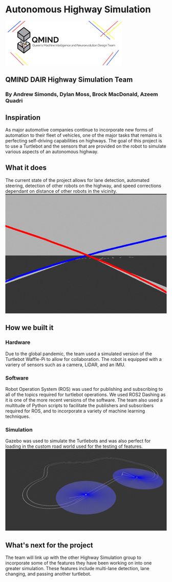 # Autonomous Highway Simulation
![Banner](/assets/qmindBanner.png)

## QMIND DAIR Highway Simulation Team
### By Andrew Simonds, Dylan Moss, Brock MacDonald, Azeem Quadri

## Inspiration
As major automotive companies continue to incorporate new forms of automation to their fleet of vehicles, one of the major tasks that remains is perfecting self-driving capabilities on highways.  The goal of this project is to use a Turtlebot and the sensors that are provided on the robot to simulate various aspects of an autonomous highway. 

## What it does
The current state of the project allows for lane detection, automated steering, detection of other robots on the highway, and speed corrections dependant on distance of other robots in the vicinity.  
![Lanes](/assets/laneDetection.png)

## How we built it
### Hardware
Due to the global pandemic, the team used a simulated version of the Turtlebot Waffle-Pi to allow for collaboration.  The robot is equipped with a variery of sensors such as a camera, LiDAR, and an IMU.
### Software
Robot Operation System (ROS) was used for publishing and subscribing to all of the topics required for turtlebot operations.  We used ROS2 Dashing as it is one of the more recent versions of the software.  The team also used a multitude of Python scripts to facilitate the publishers and subscribers required for ROS, and to incorporate a variety of machine learning techniques.
### Simulation
Gazebo was used to simulate the Turtlebots and was also perfect for loading in the custom road world used for the testing of features.
![TwoBots](/assets/twoBots.jpg)

## What's next for the project
The team will link up with the other Highway Simulation group to incorporate some of the features they have been working on into one greater simulation.  These features include multi-lane detection, lane changing, and passing another turtlebot.
